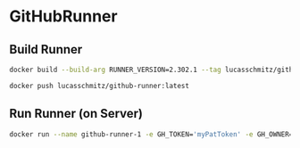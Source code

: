 # GitHubRunner

## Build Runner

```sh
docker build --build-arg RUNNER_VERSION=2.302.1 --tag lucasschmitz/github-runner .
```

```sh
docker push lucasschmitz/github-runner:latest
```

## Run Runner (on Server)

```sh
docker run --name github-runner-1 -e GH_TOKEN='myPatToken' -e GH_OWNER='orgName' -e GH_REPOSITORY='repoName' -d lucasschmitz/github-runner:latest
```